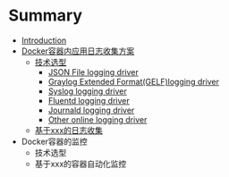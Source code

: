 # Summary

* [Introduction](README.md)
* [Docker容器内应用日志收集方案](dockerrong-qi-nei-ying-yong-ri-zhi-shou-ji-fang-an.md)
  * [技术选型](ji-zhu-xuan-xing.md)
    * [JSON File logging driver](ji-zhu-xuan-xing/json-file-logging-driver.md)
    * [Graylog Extended Format\(GELF\)logging driver](ji-zhu-xuan-xing/graylog-extended-formatgelflogging-driver.md)
    * [Syslog logging driver](ji-zhu-xuan-xing/syslog-logging-driver.md)
    * [Fluentd logging driver](ji-zhu-xuan-xing/fluentd-logging-driver.md)
    * [Journald logging driver](ji-zhu-xuan-xing/journald-logging-driver.md)
    * [Other online logging driver](ji-zhu-xuan-xing/other-online-logging-driver.md)
  * [基于xxx的日志收集](ji-yu-xxx-de-ri-zhi-shou-ji.md)
* Docker容器的监控
  * 技术选型
  * 基于xxx的容器自动化监控



